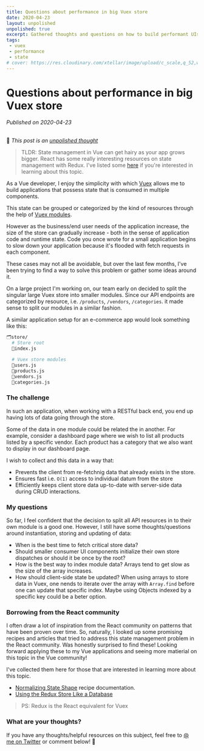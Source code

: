```yaml
---
title: Questions about performance in big Vuex store
date: 2020-04-23
layout: unpolished
unpolished: true
excerpt: Gathered thoughts and questions on how to build performant UIs with large Vuex stores.
tags: 
 - vuex
 - performance
 - state
# cover: https://res.cloudinary.com/xtellar/image/upload/c_scale,q_52,w_1240/v1587625789/jbakebwa.dev/blog-headers/performant-vuex_r5bo3k.jpg
---
```


# Questions about performance in big Vuex store

_Published on 2020-04-23_
<br></br>

🚨 _This post is an [unpolished thought](https://twitter.com/siddharthkp/status/1246745962061746178?s=20)_

> TLDR: State management in Vue can get hairy as your app grows bigger. React has some really interesting resources on state management with Redux. I've listed some [here](#borrowing-from-the-react-community) if you're interested in learning about this topic.

As a Vue developer, I enjoy the simplicity with which [Vuex](https://vuex.vuejs.org/) allows me to build applications that possess state that is consumed in multiple components.

This state can be grouped or categorized by the kind of resources through the help of [Vuex modules](https://vuex.vuejs.org/guide/modules.html#modules).

However as the business/end user needs of the application increase, the size of the store can gradually increase - both in the sense of application code and runtime state. Code you once wrote for a small application begins to slow down your application because it's flooded with fetch requests in each component.

These cases may not all be avoidable, but over the last few months, I've been trying to find a way to solve this problem or gather some ideas around it.

On a large project I'm working on, our team early on decided to split the singular large Vuex store into smaller modules. Since our API endpoints are categorized by resource, i.e. `/products`, `/vendors`, `/categories`. it made sense to split our modules in a similar fashion.

A similar application setup for an e-commerce app would look something like this:

```bash
🗂store/
  # Store root
  📄index.js

  # Vuex store modules
  📄users.js
  📄products.js
  📄vendors.js
  📄categories.js
```

### The challenge
In such an application, when working with a RESTful back end, you end up having lots of data going through the store. 

Some of the data in one module could be related the in another. For example, consider a dashboard page where we wish to list all products listed by a specific vendor. Each product has a category that we also want to display in our dashboard page.

I wish to collect and this data in a way that:
- Prevents the client from re-fetchnig data that already exists in the store.
- Ensures fast i.e. `O(1)` access to individual datum from the store
- Efficiently keeps client store data up-to-date with server-side data during CRUD interactions.


### My questions
So far, I feel confident that the decision to split all API resources in to their own module is a good one. However, I still have some thoughts/questions around instantiation, storing and updating of data:

- When is the best time to fetch critical store data?
- Should smaller consumer UI components initialize their own store dispatches or should it be once by the root?
- How is the best way to index module data? Arrays tend to get slow as the size of the array increases.
- How should client-side state be updated? When using arrays to store data in Vuex, one nends to iterate over the array with `Array.find` before one can update that specific index. Maybe using Objects indexed by a specific key could be a beter option.

### Borrowing from the React community

I often draw a lot of inspiration from the React community on patterns that have been proven over time. So, naturally, I looked up some promising recipes and articles that tried to address this state management problem in the React community. Was honestly surprised to find these! Looking forward applying these to my Vue applications and seeing more matierial on this topic in the Vue community!

I've collected them here for those that are interested in learning more about this topic.
- [Normalizing State Shape](https://redux.js.org/recipes/structuring-reducers/normalizing-state-shape) recipe documentation.
- [Using the Redux Store Like a Database](https://hackernoon.com/shape-your-redux-store-like-your-database-98faa4754fd5)

> PS: Redux is the React equivalent for Vuex

### What are your thoughts?
If you have any thoughts/helpful resources on this subject, feel free to [@ me on Twitter](https://twitter.com/codebender828) or comment below! 💚
